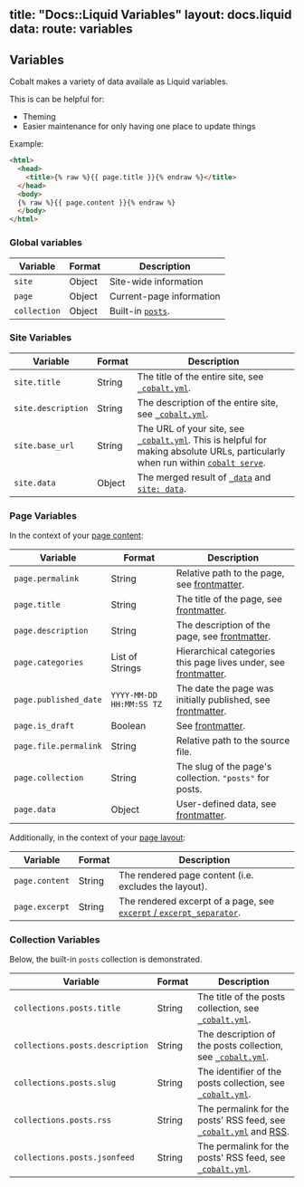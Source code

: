 title: "Docs::Liquid Variables"
layout: docs.liquid
data:
  route: variables
---
## Variables

Cobalt makes a variety of data availale as Liquid variables.

This is can be helpful for:
- Theming
- Easier maintenance for only having one place to update things

Example:
```html
<html>
  <head>
    <title>{% raw %}{{ page.title }}{% endraw %}</title>
  </head>
  <body>
  {% raw %}{{ page.content }}{% endraw %}
  </body>
</html>
```

### Global variables

Variable     | Format | Description
-------------|--------|-------------
`site`       | Object | Site-wide information
`page`       | Object | Current-page information
`collection` | Object | Built-in [`posts`](/docs/posts.html).

### Site Variables

Variable           | Format | Description
-------------------|--------|------------
`site.title`       | String | The title of the entire site, see [`_cobalt.yml`](/docs/config.html).
`site.description` | String | The description of the entire site, see [`_cobalt.yml`](/docs/config.html).
`site.base_url`    | String | The URL of your site, see [`_cobalt.yml`](/docs/config.html).  This is helpful for making absolute URLs, particularly when run within [`cobalt serve`](/docs/usage.html).
`site.data`        | Object | The merged result of [`_data`](/docs/directory.html) and [`site: data`](/docs/config.html).

### Page Variables

In the context of your [page content](/docs/pages.html):

Variable              | Format          | Description
----------------------|-----------------|------------
`page.permalink`      | String          | Relative path to the page, see [frontmatter](/docs/front.html).
`page.title`          | String          | The title of the page, see [frontmatter](/docs/front.html).
`page.description`    | String          | The description of the page, see [frontmatter](/docs/front.html).
`page.categories`     | List of Strings | Hierarchical categories this page lives under, see [frontmatter](/docs/front.html).
`page.published_date` | `YYYY-MM-DD HH:MM:SS TZ` | The date the page was initially published, see [frontmatter](/docs/front.html).
`page.is_draft`       | Boolean         | See [frontmatter](/docs/front.html).
`page.file.permalink` | String          | Relative path to the source file.
`page.collection`     | String          | The slug of the page's collection.  `"posts"` for posts.
`page.data`           | Object          | User-defined data, see [frontmatter](/docs/front.html).

Additionally, in the context of your [page layout](/docs/layouts.html):

Variable       | Format | Description
---------------|--------|------------
`page.content` | String | The rendered page content (i.e. excludes the layout).
`page.excerpt` | String | The rendered excerpt of a page, see [`excerpt` / `excerpt_separator`](/docs/front.html).

### Collection Variables

Below, the built-in `posts` collection is demonstrated.

Variable                        | Format | Description
--------------------------------|--------|------------
`collections.posts.title`       | String | The title of the posts collection, see [`_cobalt.yml`](/docs/config.html).
`collections.posts.description` | String | The description of the posts collection, see [`_cobalt.yml`](/docs/config.html).
`collections.posts.slug`        | String | The identifier of the posts collection, see [`_cobalt.yml`](/docs/config.html).
`collections.posts.rss`         | String | The permalink for the posts' RSS feed, see [`_cobalt.yml`](/docs/config.html) and [RSS](/docs/rss.html).
`collections.posts.jsonfeed`    | String | The permalink for the posts' RSS feed, see [`_cobalt.yml`](/docs/config.html).
